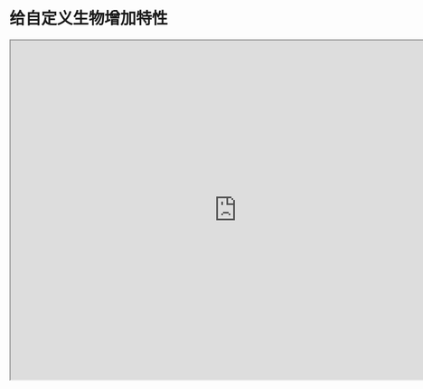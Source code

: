 # 给自定义生物增加特性

<iframe src="https://cc.163.com/act/m/daily/iframeplayer/?id=618a315bb647e504b5250cf2" height="600" width="800" allow="fullscreen" />

